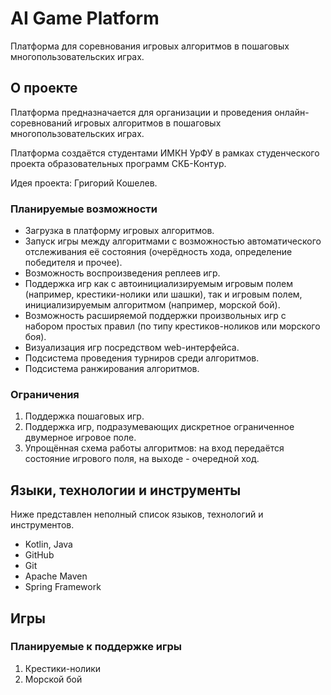 # AI Game Platform

Платформа для соревнования игровых алгоритмов в пошаговых многопользовательских играх.

## О проекте

Платформа предназначается для организации и проведения онлайн-соревнований игровых алгоритмов в пошаговых многопользовательских играх.

Платформа создаётся студентами ИМКН УрФУ в рамках студенческого проекта образовательных программ СКБ-Контур.

Идея проекта: Григорий Кошелев.

### Планируемые возможности

* Загрузка в платформу игровых алгоритмов.
* Запуск игры между алгоритмами с возможностью автоматического отслеживания её состояния (очерёдность хода, определение победителя и прочее).
* Возможность воспроизведения реплеев игр.
* Поддержка игр как с автоинициализируемым игровым полем (например, крестики-нолики или шашки), так и игровым полем, инициализируемым алгоритмом (например, морской бой).
* Возможность расширяемой поддержки произвольных игр с набором простых правил (по типу крестиков-ноликов или морского боя).
* Визуализация игр посредством web-интерфейса.
* Подсистема проведения турниров среди алгоритмов.
* Подсистема ранжирования алгоритмов.

### Ограничения

1. Поддержка пошаговых игр.
2. Поддержка игр, подразумевающих дискретное ограниченное двумерное игровое поле.
3. Упрощённая схема работы алгоритмов: на вход передаётся состояние игрового поля, на выходе - очередной ход.

## Языки, технологии и инструменты

Ниже представлен неполный список языков, технологий и инструментов.

* Kotlin, Java
* GitHub
* Git
* Apache Maven
* Spring Framework

## Игры

### Планируемые к поддержке игры

1. Крестики-нолики
2. Морской бой
